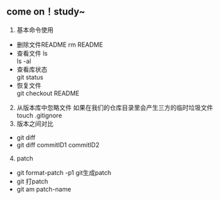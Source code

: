 ## come on！study~
1. 基本命令使用  
- 删除文件README
 rm README  
- 查看文件
 ls  
 ls -al  
- 查看库状态  
 git status  
 - 恢复文件  
 git checkout README  
2. 从版本库中忽略文件
如果在我们的仓库目录里会产生三方的临时垃圾文件
 touch .gitignore
3. 版本之间对比
- git diff
- git diff commitID1 commitID2
4. patch
- git format-patch -p1 git生成patch  
- git 打patch
- git am patch-name 
